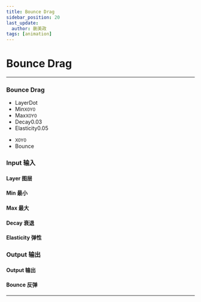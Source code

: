 ```yaml
---
title: Bounce Drag
sidebar_position: 20
last_update:
  author: 蒯美政
tags: [animation]
---
```


# Bounce Drag

---

<div className="patch-container">
    <div className="patch processor">
        <h3>Bounce Drag</h3>
        <ul className="inputs">
            <li>Layer<span>Dot</span></li>
            <li>Min<small>X<span>0</span>Y<span>0</span></small></li>
            <li>Max<small>X<span>0</span>Y<span>0</span></small></li>
            <li>Decay<span>0.03</span></li>
            <li>Elasticity<span>0.05</span></li>
        </ul>
        <ul className="outputs">
            <li><small>X<span>0</span>Y<span>0</span></small></li>
            <li>Bounce<span className="patch-pulse-preview"><span className="dot"></span></span></li>
        </ul>
    </div>
</div>

<div className="port-descriptions">
<div className="inputs">

### Input 输入

#### Layer 图层

#### Min 最小

#### Max 最大

#### Decay 衰退

#### Elasticity 弹性

</div>
<div className="outputs">

### Output 输出

#### Output 输出

#### Bounce 反弹

</div>
</div>

---
